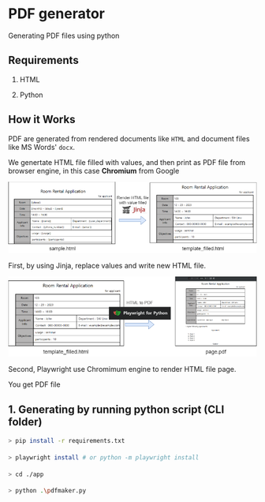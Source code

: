 # PDF generator

Generating PDF files using python

## Requirements

1. HTML

2. Python

## How it Works

PDF are generated from rendered documents like `HTML` and document files like MS Words' `docx`.

We genertate HTML file filled with values, and then print as PDF file from browser engine, in this case **Chromium** from Google

<img loading="lazy" src="./doc/image/image_1.png" alt="HTML render with Jinja" />

First, by using Jinja, replace values and write new HTML file.

<img loading="lazy" src="./doc/image/image_2.png" alt="HTML to PDF" />

Second, Playwright use Chromimum engine to render HTML file page.

You get PDF file

## 1. Generating by running python script (CLI folder)

```bash
> pip install -r requirements.txt

> playwright install # or python -m playwright install

> cd ./app

> python .\pdfmaker.py
```
